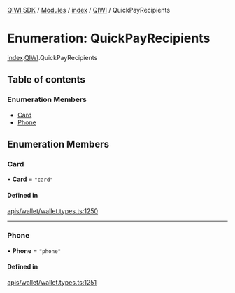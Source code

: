 [QIWI SDK](../README.md) / [Modules](../modules.md) / [index](../modules/index.md) / [QIWI](../modules/index.QIWI.md) / QuickPayRecipients

# Enumeration: QuickPayRecipients

[index](../modules/index.md).[QIWI](../modules/index.QIWI.md).QuickPayRecipients

## Table of contents

### Enumeration Members

- [Card](index.QIWI.QuickPayRecipients.md#card)
- [Phone](index.QIWI.QuickPayRecipients.md#phone)

## Enumeration Members

### Card

• **Card** = ``"card"``

#### Defined in

[apis/wallet/wallet.types.ts:1250](https://github.com/AlexXanderGrib/node-qiwi-sdk/blob/501d75e/src/apis/wallet/wallet.types.ts#L1250)

___

### Phone

• **Phone** = ``"phone"``

#### Defined in

[apis/wallet/wallet.types.ts:1251](https://github.com/AlexXanderGrib/node-qiwi-sdk/blob/501d75e/src/apis/wallet/wallet.types.ts#L1251)
